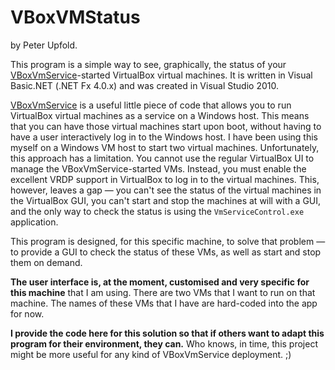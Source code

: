 VBoxVMStatus
============

by Peter Upfold.

This program is a simple way to see, graphically, the status of your [VBoxVmService](http://vboxvmservice.sourceforge.net/)-started VirtualBox virtual machines. It is written in Visual Basic.NET (.NET Fx 4.0.x) and was created in Visual Studio 2010.

[VBoxVmService](http://vboxvmservice.sourceforge.net/) is a useful little piece of code that allows you to run VirtualBox virtual machines as a service on a Windows host. This means that you can have those virtual machines start upon boot, without having to have a user interactively log in to the Windows host. I have been using this myself on a Windows VM host to start two virtual machines. Unfortunately, this approach has a limitation. You cannot use the regular VirtualBox UI to manage the VBoxVmService-started VMs. Instead, you must enable the excellent VRDP support in VirtualBox to log in to the virtual machines. This, however, leaves a gap — you can't see the status of the virtual machines in the VirtualBox GUI, you can't start and stop the machines at will with a GUI, and the only way to check the status is using the `VmServiceControl.exe` application.

This program is designed, for this specific machine, to solve that problem — to provide a GUI to check the status of these VMs, as well as start and stop them on demand.

**The user interface is, at the moment, customised and very specific for this machine** that I am using. There are two VMs that I want to run on that machine. The names of these VMs that I have are hard-coded into the app for now.

**I provide the code here for this solution so that if others want to adapt this program for their environment, they can.** Who knows, in time, this project might be more useful for any kind of VBoxVmService deployment. ;)
